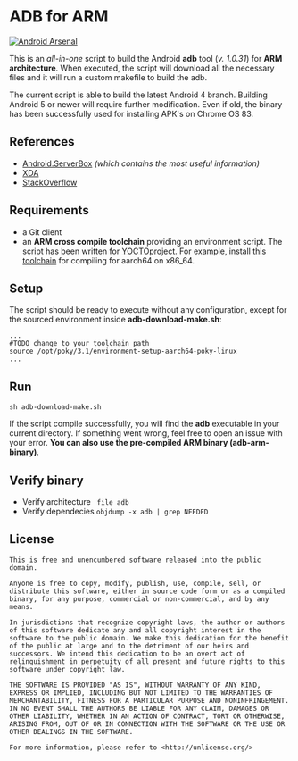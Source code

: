 # ADB for ARM
[![Android Arsenal](https://img.shields.io/badge/Android%20Arsenal-adb--arm-green.svg?style=flat)](https://android-arsenal.com/details/1/2232)

This is an *all-in-one* script to build the Android **adb** tool (*v. 1.0.31*) for **ARM architecture**. When executed, the script will download all the necessary files and it will run a custom makefile to build the adb.

The current script is able to build the latest Android 4 branch. Building Android 5 or newer will require further modification. 
Even if old, the binary has been successfully used for installing APK's on Chrome OS 83.

References
--

 - [Android.ServerBox] *(which contains the most useful information)*
 - [XDA]
 - [StackOverflow]



Requirements
--
 - a Git client
 - an **ARM cross compile toolchain** providing an environment script. The script has been written for [YOCTOproject].
   For example, install
   [this toolchain](http://downloads.yoctoproject.org/releases/yocto/yocto-3.1/toolchain/x86_64/poky-glibc-x86_64-core-image-sato-aarch64-qemuarm64-toolchain-3.1.sh)
   for compiling for aarch64 on x86_64.
 

Setup
--
The script should be ready to execute without any configuration, except for the sourced environment inside **adb-download-make.sh**:

```
...
#TODO change to your toolchain path
source /opt/poky/3.1/environment-setup-aarch64-poky-linux
...
```

Run
--
```
sh adb-download-make.sh
```
If the script compile successfully, you will find the **adb** executable in your current directory. If something went wrong, feel free to open an issue with your error. **You can also use the pre-compiled ARM binary (adb-arm-binary)**.

Verify binary
--
 - Verify architecture
``` file adb```
 - Verify dependecies
``` objdump -x adb | grep NEEDED ```

License
----

```
This is free and unencumbered software released into the public domain.

Anyone is free to copy, modify, publish, use, compile, sell, or
distribute this software, either in source code form or as a compiled
binary, for any purpose, commercial or non-commercial, and by any
means.

In jurisdictions that recognize copyright laws, the author or authors
of this software dedicate any and all copyright interest in the
software to the public domain. We make this dedication for the benefit
of the public at large and to the detriment of our heirs and
successors. We intend this dedication to be an overt act of
relinquishment in perpetuity of all present and future rights to this
software under copyright law.

THE SOFTWARE IS PROVIDED "AS IS", WITHOUT WARRANTY OF ANY KIND,
EXPRESS OR IMPLIED, INCLUDING BUT NOT LIMITED TO THE WARRANTIES OF
MERCHANTABILITY, FITNESS FOR A PARTICULAR PURPOSE AND NONINFRINGEMENT.
IN NO EVENT SHALL THE AUTHORS BE LIABLE FOR ANY CLAIM, DAMAGES OR
OTHER LIABILITY, WHETHER IN AN ACTION OF CONTRACT, TORT OR OTHERWISE,
ARISING FROM, OUT OF OR IN CONNECTION WITH THE SOFTWARE OR THE USE OR
OTHER DEALINGS IN THE SOFTWARE.

For more information, please refer to <http://unlicense.org/>
```

[YOCTOproject]:http://downloads.yoctoproject.org/releases/yocto/yocto-3.1/toolchain/
[Android.ServerBox]:http://android.serverbox.ch/?p=1217
[XDA]:http://forum.xda-developers.com/showthread.php?t=1924492
[StackOverflow]:http://stackoverflow.com/questions/5904765/build-android-adb-for-arm-processor
